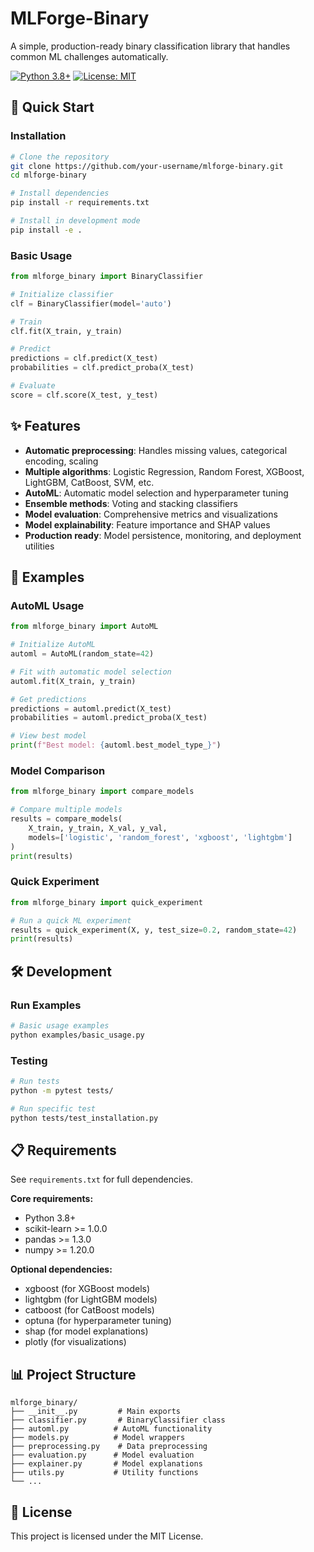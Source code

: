 # MLForge-Binary

A simple, production-ready binary classification library that handles common ML challenges automatically.

[![Python 3.8+](https://img.shields.io/badge/python-3.8+-blue.svg)](https://www.python.org/downloads/)
[![License: MIT](https://img.shields.io/badge/License-MIT-yellow.svg)](https://opensource.org/licenses/MIT)

## 🚀 Quick Start

### Installation

```bash
# Clone the repository
git clone https://github.com/your-username/mlforge-binary.git
cd mlforge-binary

# Install dependencies
pip install -r requirements.txt

# Install in development mode
pip install -e .
```

### Basic Usage

```python
from mlforge_binary import BinaryClassifier

# Initialize classifier
clf = BinaryClassifier(model='auto')

# Train
clf.fit(X_train, y_train)

# Predict
predictions = clf.predict(X_test)
probabilities = clf.predict_proba(X_test)

# Evaluate
score = clf.score(X_test, y_test)
```

## ✨ Features

- **Automatic preprocessing**: Handles missing values, categorical encoding, scaling
- **Multiple algorithms**: Logistic Regression, Random Forest, XGBoost, LightGBM, CatBoost, SVM, etc.
- **AutoML**: Automatic model selection and hyperparameter tuning
- **Ensemble methods**: Voting and stacking classifiers
- **Model evaluation**: Comprehensive metrics and visualizations
- **Model explainability**: Feature importance and SHAP values
- **Production ready**: Model persistence, monitoring, and deployment utilities

## 📖 Examples

### AutoML Usage

```python
from mlforge_binary import AutoML

# Initialize AutoML
automl = AutoML(random_state=42)

# Fit with automatic model selection
automl.fit(X_train, y_train)

# Get predictions
predictions = automl.predict(X_test)
probabilities = automl.predict_proba(X_test)

# View best model
print(f"Best model: {automl.best_model_type_}")
```

### Model Comparison

```python
from mlforge_binary import compare_models

# Compare multiple models
results = compare_models(
    X_train, y_train, X_val, y_val,
    models=['logistic', 'random_forest', 'xgboost', 'lightgbm']
)
print(results)
```

### Quick Experiment

```python
from mlforge_binary import quick_experiment

# Run a quick ML experiment
results = quick_experiment(X, y, test_size=0.2, random_state=42)
print(results)
```

## 🛠️ Development

### Run Examples

```bash
# Basic usage examples
python examples/basic_usage.py
```

### Testing

```bash
# Run tests
python -m pytest tests/

# Run specific test
python tests/test_installation.py
```

## 📋 Requirements

See `requirements.txt` for full dependencies.

**Core requirements:**
- Python 3.8+
- scikit-learn >= 1.0.0
- pandas >= 1.3.0
- numpy >= 1.20.0

**Optional dependencies:**
- xgboost (for XGBoost models)
- lightgbm (for LightGBM models)  
- catboost (for CatBoost models)
- optuna (for hyperparameter tuning)
- shap (for model explanations)
- plotly (for visualizations)

## 📊 Project Structure

```
mlforge_binary/
├── __init__.py         # Main exports
├── classifier.py       # BinaryClassifier class  
├── automl.py          # AutoML functionality
├── models.py          # Model wrappers
├── preprocessing.py    # Data preprocessing
├── evaluation.py      # Model evaluation
├── explainer.py       # Model explanations
├── utils.py           # Utility functions
└── ...
```

## 📄 License

This project is licensed under the MIT License.